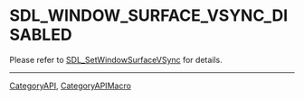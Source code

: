 # SDL_WINDOW_SURFACE_VSYNC_DISABLED

Please refer to [SDL_SetWindowSurfaceVSync](SDL_SetWindowSurfaceVSync) for details.

----
[CategoryAPI](CategoryAPI), [CategoryAPIMacro](CategoryAPIMacro)

